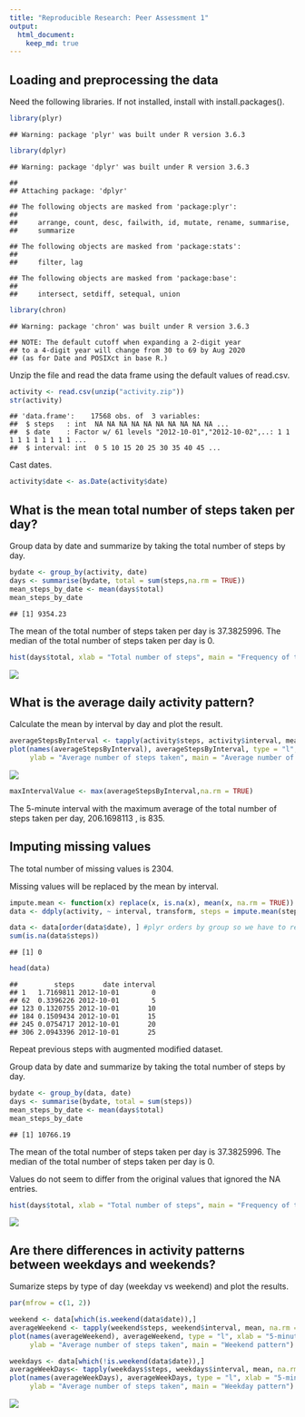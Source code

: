 ```yaml
---
title: "Reproducible Research: Peer Assessment 1"
output: 
  html_document:
    keep_md: true
---
```



## Loading and preprocessing the data

Need the following libraries. If not installed, install with install.packages().


```r
library(plyr)
```

```
## Warning: package 'plyr' was built under R version 3.6.3
```

```r
library(dplyr)
```

```
## Warning: package 'dplyr' was built under R version 3.6.3
```

```
## 
## Attaching package: 'dplyr'
```

```
## The following objects are masked from 'package:plyr':
## 
##     arrange, count, desc, failwith, id, mutate, rename, summarise,
##     summarize
```

```
## The following objects are masked from 'package:stats':
## 
##     filter, lag
```

```
## The following objects are masked from 'package:base':
## 
##     intersect, setdiff, setequal, union
```

```r
library(chron)
```

```
## Warning: package 'chron' was built under R version 3.6.3
```

```
## NOTE: The default cutoff when expanding a 2-digit year
## to a 4-digit year will change from 30 to 69 by Aug 2020
## (as for Date and POSIXct in base R.)
```

Unzip the file and read the data frame using the default values of read.csv.


```r
activity <- read.csv(unzip("activity.zip"))
str(activity)
```

```
## 'data.frame':	17568 obs. of  3 variables:
##  $ steps   : int  NA NA NA NA NA NA NA NA NA NA ...
##  $ date    : Factor w/ 61 levels "2012-10-01","2012-10-02",..: 1 1 1 1 1 1 1 1 1 1 ...
##  $ interval: int  0 5 10 15 20 25 30 35 40 45 ...
```

Cast dates.


```r
activity$date <- as.Date(activity$date)
```

## What is the mean total number of steps taken per day?

Group data by date and summarize by taking the total number of steps by day.


```r
bydate <- group_by(activity, date)
days <- summarise(bydate, total = sum(steps,na.rm = TRUE))
mean_steps_by_date <- mean(days$total)
mean_steps_by_date
```

```
## [1] 9354.23
```

The mean of the total number of steps taken per day is 37.3825996.
The median of the total number of steps taken per day is 0.


```r
hist(days$total, xlab = "Total number of steps", main = "Frequency of total number of steps per day")
```

![](PA1_files/figure-html/unnamed-chunk-5-1.png)<!-- -->



## What is the average daily activity pattern?

Calculate the mean by interval by day and plot the result.


```r
averageStepsByInterval <- tapply(activity$steps, activity$interval, mean, na.rm = TRUE)
plot(names(averageStepsByInterval), averageStepsByInterval, type = "l", xlab = "5-minute Interval", 
     ylab = "Average number of steps taken", main = "Average number of steps across 5-minute intervals per day")
```

![](PA1_files/figure-html/unnamed-chunk-6-1.png)<!-- -->

```r
maxIntervalValue <- max(averageStepsByInterval,na.rm = TRUE)
```

The 5-minute interval with the maximum average of the total number of steps taken per day,
206.1698113 , is 835.

## Imputing missing values

The total number of missing values is 2304.

Missing values will be replaced by the mean by interval.


```r
impute.mean <- function(x) replace(x, is.na(x), mean(x, na.rm = TRUE))
data <- ddply(activity, ~ interval, transform, steps = impute.mean(steps))

data <- data[order(data$date), ] #plyr orders by group so we have to reorder
sum(is.na(data$steps))
```

```
## [1] 0
```

```r
head(data)
```

```
##         steps       date interval
## 1   1.7169811 2012-10-01        0
## 62  0.3396226 2012-10-01        5
## 123 0.1320755 2012-10-01       10
## 184 0.1509434 2012-10-01       15
## 245 0.0754717 2012-10-01       20
## 306 2.0943396 2012-10-01       25
```

Repeat previous steps with augmented modified dataset.

Group data by date and summarize by taking the total number of steps by day.


```r
bydate <- group_by(data, date)
days <- summarise(bydate, total = sum(steps))
mean_steps_by_date <- mean(days$total)
mean_steps_by_date
```

```
## [1] 10766.19
```

The mean of the total number of steps taken per day is 37.3825996.
The median of the total number of steps taken per day is 0.

Values do not seem to differ from the original values that ignored the NA entries.


```r
hist(days$total, xlab = "Total number of steps", main = "Frequency of total number of steps per day")
```

![](PA1_files/figure-html/unnamed-chunk-9-1.png)<!-- -->


## Are there differences in activity patterns between weekdays and weekends?

Sumarize steps by type of day (weekday vs weekend) and plot the results.


```r
par(mfrow = c(1, 2))

weekend <- data[which(is.weekend(data$date)),]
averageWeekend <- tapply(weekend$steps, weekend$interval, mean, na.rm = TRUE)
plot(names(averageWeekend), averageWeekend, type = "l", xlab = "5-minute Interval", 
     ylab = "Average number of steps taken", main = "Weekend pattern")

weekdays <- data[which(!is.weekend(data$date)),]
averageWeekDays<- tapply(weekdays$steps, weekdays$interval, mean, na.rm = TRUE)
plot(names(averageWeekDays), averageWeekDays, type = "l", xlab = "5-minute Interval", 
     ylab = "Average number of steps taken", main = "Weekday pattern")
```

![](PA1_files/figure-html/unnamed-chunk-10-1.png)<!-- -->


